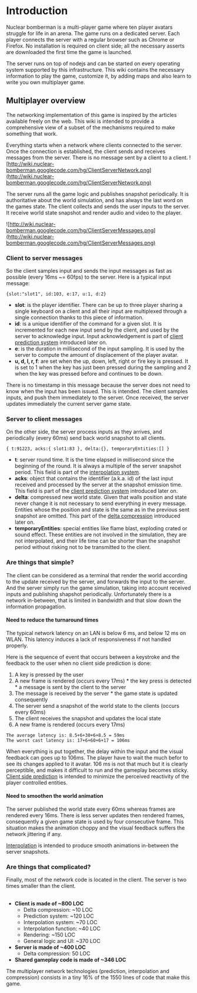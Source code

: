 # Introduction #

Nuclear bomberman is a multi-player game where ten player avatars struggle for life in an arena. The game runs on a dedicated server. Each player connects the server with a regular browser such as Chrome or Firefox. No installation is required on client side; all the necessary asserts are downloaded the first time the game is launched.

The server runs on top of nodejs and can be started on every operating system supported by this infrastructure. This wiki contains the necessary information to play the game, customize it,  by adding maps and also learn to write you own multiplayer game.

## Multiplayer overview ##

The networking implementation of this game is inspired by the articles available freely on the web. This wiki is intended to provide a comprehensive view of a subset of the mechanisms required to make something that work.

Everything starts when a network where clients connected to the server. Once the connection is established, the client sends and receives messages from the server. There is no message sent by a client to a client.
![http://wiki.nuclear-bomberman.googlecode.com/hg/ClientServerNetwork.png](http://wiki.nuclear-bomberman.googlecode.com/hg/ClientServerNetwork.png)

The server runs all the game logic and publishes snapshot periodically. It is authoritative about the world simulation, and has always the last word on the games state. The client collects and sends the user inputs to the server. It receive world state snapshot and render audio and video to the player.

![http://wiki.nuclear-bomberman.googlecode.com/hg/ClientServerMessages.png](http://wiki.nuclear-bomberman.googlecode.com/hg/ClientServerMessages.png)

### Client to server messages ###
So the client samples input and sends the input messages as fast as possible (every 16ms ~= 60fps) to the server. Here is a typical input message:
```
{slot:"slot1", id:103, e:17, u:1, d:2}
```
  * **slot**: is the player identifier. There can be up to three player sharing a single keyboard on a client and all their input are multiplexed through a single connection thanks to this piece of information.
  * **id**: is a unique identifier of the command for a given slot. It is incremented for each new input send by the client, and used by the server to acknowledge input. Input acknowledgement is part of [client prediction system](Prediction.md) introduced later on.
  * **e**: is the duration in millisecond of the input sampling. It is used by the server to compute the amount of displacement of the player avatar.
  * **u, d, l, r, f**: are set when the up, down, left, right or fire key is pressed. It is set to 1 when the key has just been pressed during the sampling and 2 when the key was pressed before and continues to be down.

There is no timestamp in this message because the server does not need to know when the input has been issued. This is intended. The client samples inputs, and push them immediately to the server. Once received, the server updates immediately the current server game state.

### Server to client messages ###

On the other side, the server process inputs as they arrives, and periodically (every 60ms) send back world snapshot to all clients.
```
{ t:91223, acks:{ slot1:83 }, delta:{}, temporaryEntities:[] }
```
  * **t**: server round time. It is the time elapsed in millisecond since the beginning of the round. It is always a multiple of the server snapshot period. This field is part of the [interpolation system](Interpolation.md).
  * **acks**: object that contains the identifier (a.k.a. id) of the last input received and processed by the server at the snapshot emission time. This field is part of the [client prediction system](Prediction.md) introduced later on.
  * **delta**: compressed new world state. Given that walls position and state never change it is not necessary to send everything in every message. Entities whose the position and state is the same as in the previous sent snapshot are omitted. This part of the [delta compression](DeltaCompression.md) introduced later on.
  * **temporaryEntities**: special entities like flame blast, exploding crated or sound effect. These entities are not involved in the simulation, they are not interpolated, and their life time can be shorter than the snapshot period without risking not to be transmitted to the client.

### Are things that simple?
The client can be considered as a terminal that render the world according to the update received by the server, and forwards the input to the server. And the server simply run the game simulation, taking into account received inputs and publishing shapshot periodically. Unfortunately there is a network in-between, that is limited in bandwidth and that slow down the information propagation.

#### Need to reduce the turnaround times

The typical network latency on an LAN is below 6 ms, and below 12 ms on WLAN. This latency induces a lack of responsiveness if not handled properly.

Here is the sequence of event that occurs between a keystroke and the feedback to the user when no client side prediction is done:

  1. A key is pressed by the user
  2. A new frame is rendered (occurs every 17ms)
    * the key press is detected
    * a message is sent by the client to the server
  3. The message is received by the server
    * the game state is updated consequently
  4. The server send a snapshot of the world state to the clients (occurs every 60ms)
  5. The client receives the snapshot and updates the local state
  6. A new frame is rendered (occurs every 17ms)

```
The average latency is: 8.5+6+30+6+8.5 = 59ms
The worst cast latency is: 17+6+60+6+17 = 106ms
```

When everything is put together, the delay within the input and the visual feedback can goes up to 106ms. The player have to wait the much befor to see its changes applied to it avatar. 106 ms is not that much but it is clearly perceptible, and makes it difficult to run and the gameplay becomes sticky.
[Client side prediction](Prediction.md) is intended to minimize the perceived reactivity of the player controlled entities.

#### Need to smoothen the world animation

The server published the world state every 60ms whereas frames are rendered every 16ms. There is less server updates then rendered frames, consequently a given game state is used by four consecutive frame. This situation makes the animation choppy and the visual feedback suffers the network jittering if any.

<a href='Interpolation.md'>Interpolation</a> is intended to produce smooth animations in-between the server snapshots.

### Are things that complicated?
Finally, most of the network code is located in the client. The server is two times smaller than the client.<br>
<br>
<ul><li><b>Client is made of ~800 LOC</b>
<ul><li>Delta compression: ~10 LOC<br>
</li><li>Prediction system: ~120 LOC<br>
</li><li>Interpolation system: ~70 LOC<br>
</li><li>Interpolation function: ~40 LOC<br>
</li><li>Rendering: ~150 LOC<br>
</li><li>General logic and UI: ~370 LOC<br>
</li></ul></li><li><b>Server is made of ~400 LOC</b>
<ul><li>Delta compression: 50 LOC<br>
</li></ul></li><li><b>Shared gameplay code is made of ~346 LOC</b></li></ul>

The multiplayer network technologies (prediction, interpolation and compression) consists in a tiny 16% of the 1550 lines of code that make this game.
